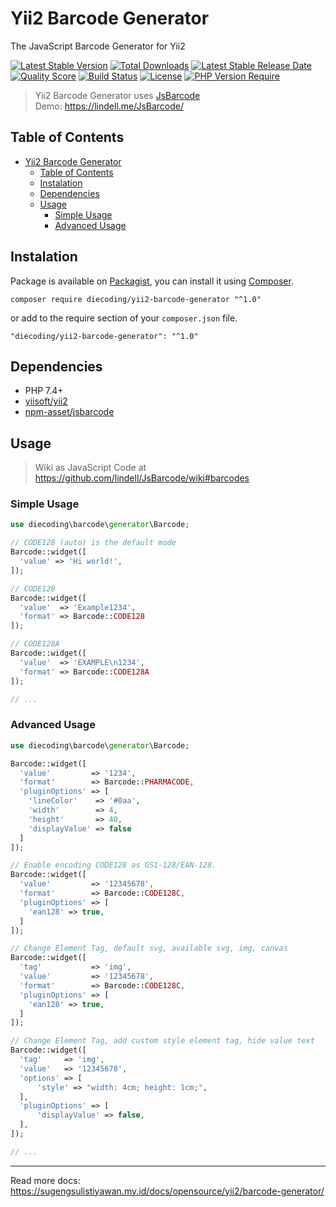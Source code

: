 # Yii2 Barcode Generator

The JavaScript Barcode Generator for Yii2

[![Latest Stable Version](https://img.shields.io/packagist/v/diecoding/yii2-barcode-generator?label=stable)](https://packagist.org/packages/diecoding/yii2-barcode-generator)
[![Total Downloads](https://img.shields.io/packagist/dt/diecoding/yii2-barcode-generator)](https://packagist.org/packages/diecoding/yii2-barcode-generator)
[![Latest Stable Release Date](https://img.shields.io/github/release-date/sugeng-sulistiyawan/yii2-barcode-generator)](https://github.com/sugeng-sulistiyawan/yii2-barcode-generator)
[![Quality Score](https://img.shields.io/scrutinizer/quality/g/sugeng-sulistiyawan/yii2-barcode-generator)](https://scrutinizer-ci.com/g/sugeng-sulistiyawan/yii2-barcode-generator)
[![Build Status](https://img.shields.io/travis/com/sugeng-sulistiyawan/yii2-barcode-generator)](https://app.travis-ci.com/sugeng-sulistiyawan/yii2-barcode-generator)
[![License](https://img.shields.io/github/license/sugeng-sulistiyawan/yii2-barcode-generator)](https://github.com/sugeng-sulistiyawan/yii2-barcode-generator)
[![PHP Version Require](https://img.shields.io/packagist/dependency-v/diecoding/yii2-barcode-generator/php?color=6f73a6)](https://packagist.org/packages/diecoding/yii2-barcode-generator)

> Yii2 Barcode Generator uses [JsBarcode](https://lindell.me/JsBarcode/) <br> Demo: https://lindell.me/JsBarcode/

## Table of Contents

- [Yii2 Barcode Generator](#yii2-barcode-generator)
  - [Table of Contents](#table-of-contents)
  - [Instalation](#instalation)
  - [Dependencies](#dependencies)
  - [Usage](#usage)
    - [Simple Usage](#simple-usage)
    - [Advanced Usage](#advanced-usage)

## Instalation

Package is available on [Packagist](https://packagist.org/packages/diecoding/yii2-barcode-generator), you can install it using [Composer](https://getcomposer.org).

```shell
composer require diecoding/yii2-barcode-generator "^1.0"
```

or add to the require section of your `composer.json` file.

```shell
"diecoding/yii2-barcode-generator": "^1.0"
```

## Dependencies

- PHP 7.4+
- [yiisoft/yii2](https://github.com/yiisoft/yii2)
- [npm-asset/jsbarcode](https://asset-packagist.org/package/npm-asset/jsbarcode)

## Usage

> Wiki as JavaScript Code at https://github.com/lindell/JsBarcode/wiki#barcodes

### Simple Usage

```php
use diecoding\barcode\generator\Barcode;

// CODE128 (auto) is the default mode
Barcode::widget([
  'value' => 'Hi world!',
]);

// CODE128
Barcode::widget([
  'value'  => 'Example1234',
  'format' => Barcode::CODE128
]);

// CODE128A
Barcode::widget([
  'value'  => 'EXAMPLE\n1234',
  'format' => Barcode::CODE128A
]);

// ...

```

### Advanced Usage

```php
use diecoding\barcode\generator\Barcode;

Barcode::widget([
  'value'         => '1234',
  'format'        => Barcode::PHARMACODE,
  'pluginOptions' => [
    'lineColor'    => '#0aa',
    'width'        => 4,
    'height'       => 40,
    'displayValue' => false
  ]
]);

// Enable encoding CODE128 as GS1-128/EAN-128.
Barcode::widget([
  'value'         => '12345678',
  'format'        => Barcode::CODE128C,
  'pluginOptions' => [
    'ean128' => true,
  ]
]);

// Change Element Tag, default svg, available svg, img, canvas
Barcode::widget([
  'tag'           => 'img',
  'value'         => '12345678',
  'format'        => Barcode::CODE128C,
  'pluginOptions' => [
    'ean128' => true,
  ]
]);

// Change Element Tag, add custom style element tag, hide value text
Barcode::widget([
  'tag'     => 'img',
  'value'   => '12345678',
  'options' => [
      'style' => "width: 4cm; height: 1cm;",
  ],
  'pluginOptions' => [
      'displayValue' => false,
  ],
]);

// ...

```

---

Read more docs: https://sugengsulistiyawan.my.id/docs/opensource/yii2/barcode-generator/
